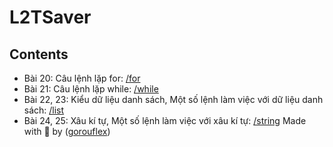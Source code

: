 # L2TSaver
## Contents

- Bài 20: Câu lệnh lặp for: [/for](for)
- Bài 21: Câu lệnh lặp while: [/while](while)
- Bài 22, 23: Kiểu dữ liệu danh sách, Một số lệnh làm việc với dữ liệu danh sách: [/list](list)
- Bài 24, 25: Xâu kí tự, Một số lệnh làm việc với xâu kí tự: [/string](string)
Made with 💖 by ([gorouflex](https://github.com/gorouflex))
